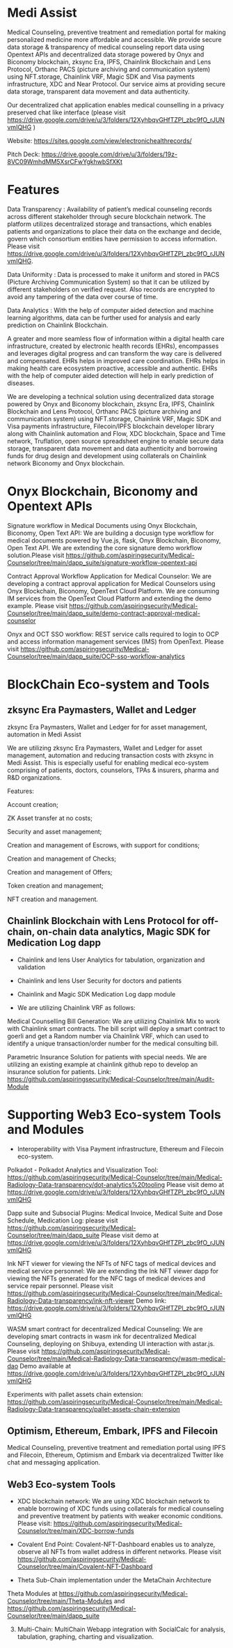 # Medi Assist

Medical Counseling, preventive treatment and remediation portal for making personalized medicine more affordable and accessible. We provide secure data storage & transparency of medical counseling report data using Opentext APIs and decentralized data storage powered by Onyx and Biconomy blockchain, zksync Era, IPFS, Chainlink Blockchain and Lens Protocol, Orthanc PACS (picture archiving and communication system) using NFT.storage, Chainlink VRF, Magic SDK and Visa payments infrastructure, XDC and Near Protocol. Our service aims at providing secure data storage, transparent data movement and data authenticity.

Our decentralized chat application enables medical counselling in a privacy preserved chat like interface (please visit  https://drive.google.com/drive/u/3/folders/12XyhbqvGHfTZPl_zbc9fO_rJUNvmIQHG )

Website: https://sites.google.com/view/electronichealthrecords/

Pitch Deck: https://drive.google.com/drive/u/3/folders/19z-8VC09WmhdMM5XsrCFwYgkhwbSfXKt


# Features

Data Transparency : Availability of patient’s medical counseling records across different stakeholder through secure blockchain network. The platform utilizes decentralized storage and transactions, which enables patients and organizations to place their data on the exchange and decide, govern which consortium entities have permission to access information. Please visit https://drive.google.com/drive/u/3/folders/12XyhbqvGHfTZPl_zbc9fO_rJUNvmIQHG.

Data Uniformity : Data is processed to make it uniform and stored in PACS (Picture Archiving Communication System) so that it can be utilized by different stakeholders on verified request. Also records are encrypted to avoid any tampering of the data over course of time.

Data Analytics : With the help of computer aided detection and machine learning algorithms, data can be further used for analysis and early prediction on Chainlink Blockchain.

A greater and more seamless flow of information within a digital health care infrastructure, created by electronic health records (EHRs), encompasses and leverages digital progress and can transform the way care is delivered and compensated. EHRs helps in improved care coordination. EHRs helps in making health care ecosystem proactive, accessible and authentic. EHRs with the help of computer aided detection will help in early prediction of diseases.

We are developing a technical solution using  decentralized data storage powered by Onyx and Biconomy blockchain, zksync Era, IPFS, Chainlink Blockchain and Lens Protocol, Orthanc PACS (picture archiving and communication system) using NFT.storage, Chainlink VRF, Magic SDK and Visa payments infrastructure, Filecoin/IPFS blockchain developer library along with Chainlink automation and Flow, XDC blockchain, Space and Time network, Truflation, open source spreadsheet engine to enable secure data storage, transparent data movement and data authenticity and borrowing funds for drug design and development using collaterals on Chainlink network Biconomy and Onyx blockchain.

# Onyx Blockchain, Biconomy and Opentext APIs

Signature workflow in Medical Documents using Onyx Blockchain, Biconomy, Open Text API: We are building a docusign type workflow for medical documents powered by Vue.js, flask, Onyx Blockchain, Biconomy, Open Text API. We are extending the core signature demo workflow solution.Please visit https://github.com/aspiringsecurity/Medical-Counselor/tree/main/dapp_suite/signature-workflow-opentext-api

Contract Approval Workflow Application for Medical Counselor: We are developing a contract approval application for Medical Counselors using Onyx Blockchain, Biconomy, OpenText Cloud Platform. We are consuming IM services from the OpenText Cloud Platform and extending the demo example. Please visit https://github.com/aspiringsecurity/Medical-Counselor/tree/main/dapp_suite/demo-contract-approval-medical-counselor

Onyx and OCT SSO workflow: REST service calls required to login to OCP and access information management services (IMS) from OpenText. Please visit https://github.com/aspiringsecurity/Medical-Counselor/tree/main/dapp_suite/OCP-sso-workflow-analytics 


# BlockChain Eco-system and Tools

## zksync Era Paymasters, Wallet and Ledger

zksync Era Paymasters, Wallet and Ledger for for asset management, automation in Medi Assist

We are utilizing zksync Era Paymasters, Wallet and Ledger for asset management, automation and reducing transaction costs with zksync in Medi Assist. This is especially useful for enabling medical eco-system comprising of patients, doctors, counselors, TPAs & insurers, pharma and R&D organizations.

Features:

Account creation;

ZK Asset transfer at no costs;

Security and asset management;

Creation and management of Escrows, with support for conditions;

Creation and management of Checks;

Creation and management of Offers;

Token creation and management;

NFT creation and management.


## Chainlink Blockchain with Lens Protocol for off-chain, on-chain data analytics, Magic SDK for Medication Log dapp

- Chainlink and lens User Analytics for tabulation, organization and validation

- Chainlink and lens User Security for doctors and patients

- Chainlink and Magic SDK Medication Log dapp module

- We are utilizing Chainlink VRF as follows:

Medical Counselling Bill Generation: We are utilizing Chainlink Mix to work with Chainlink smart contracts. The bill script will deploy a smart contract to goerli and get a Random number via Chainlink VRF, which can used to identify a unique transaction/order number for the medical consulting bill.

Parametric Insurance Solution for patients with special needs. We are utilizing an existing example at chainlink github repo to develop an insurance solution for patients. Link: https://github.com/aspiringsecurity/Medical-Counselor/tree/main/Audit-Module


# Supporting Web3 Eco-system Tools and Modules

- Interoperability with Visa Payment infrastructure, Ethereum and Filecoin eco-system.

Polkadot - Polkadot Analytics and Visualization Tool: https://github.com/aspiringsecurity/Medical-Counselor/tree/main/Medical-Radiology-Data-transparency/dot-analytics%20tooling
Please visit demo at https://drive.google.com/drive/u/3/folders/12XyhbqvGHfTZPl_zbc9fO_rJUNvmIQHG

Dapp suite and Subsocial Plugins: Medical Invoice, Medical Suite and Dose Schedule, Medication Log: please visit https://github.com/aspiringsecurity/Medical-Counselor/tree/main/dapp_suite
Please visit demo at https://drive.google.com/drive/u/3/folders/12XyhbqvGHfTZPl_zbc9fO_rJUNvmIQHG

Ink NFT viewer for viewing the NFTs of NFC tags of medical devices and medical service personnel: We are extending the Ink NFT viewer dapp for viewing the NFTs generated for the NFC tags of medical devices and service repair personnel. Please visit https://github.com/aspiringsecurity/Medical-Counselor/tree/main/Medical-Radiology-Data-transparency/ink-nft-viewer
Demo link: https://drive.google.com/drive/u/3/folders/12XyhbqvGHfTZPl_zbc9fO_rJUNvmIQHG

WASM smart contract for decentralized Medical Counseling: We are developing smart contracts in wasm ink for decentralized Medical Counseling, deploying on Shibuya, extending UI interaction with astar.js. Please visit https://github.com/aspiringsecurity/Medical-Counselor/tree/main/Medical-Radiology-Data-transparency/wasm-medical-dao
Demo available at https://drive.google.com/drive/u/3/folders/12XyhbqvGHfTZPl_zbc9fO_rJUNvmIQHG

Experiments with pallet assets chain extension: https://github.com/aspiringsecurity/Medical-Counselor/tree/main/Medical-Radiology-Data-transparency/pallet-assets-chain-extension


## Optimism, Ethereum, Embark, IPFS and Filecoin

Medical Counseling, preventive treatment and remediation portal using IPFS and Filecoin, Ethereum, Optimism and Embark via decentralized Twitter like chat and messaging application.

## Web3 Eco-system Tools

- XDC blockchain network: We are using XDC blockchain network to enable borrowing of XDC funds using collaterals for medical counseling and preventive treatment by patients with weaker economic conditions. Please visit: https://github.com/aspiringsecurity/Medical-Counselor/tree/main/XDC-borrow-funds

- Covalent End Point: Covalent-NFT-Dashboard enables us to analyze, observe all NFTs from wallet address in different networks. Please visit https://github.com/aspiringsecurity/Medical-Counselor/tree/main/Covalent-NFT-Dashboard

- Theta Sub-Chain implementation under the MetaChain Architecture

Theta Modules at https://github.com/aspiringsecurity/Medical-Counselor/tree/main/Theta-Modules and https://github.com/aspiringsecurity/Medical-Counselor/tree/main/dapp_suite

3. Multi-Chain: MultiChain Webapp integration with SocialCalc for analysis, tabulation, graphing, charting and visualization.









